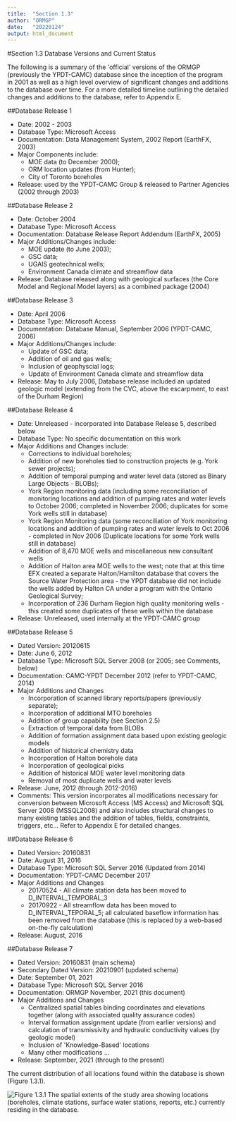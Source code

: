 ```yaml
---
title:  "Section 1.3"
author: "ORMGP"
date:   "20220124"
output: html_document
---
```


#Section 1.3 Database Versions and Current Status

The following is a summary of the 'official' versions of the ORMGP (previously the YPDT-CAMC) database since the inception of the program in 2001 as well as a high level overview of significant changes and additions to the database over time.  For a more detailed timeline outlining the detailed changes and additions to the database, refer to Appendix E.

##Database Release 1

* Date: 2002 - 2003
* Database Type: Microsoft Access
* Documentation: Data Management System, 2002 Report (EarthFX, 2003)
* Major Components include: 
    + MOE data (to December 2000); 
    + ORM location updates (from Hunter); 
    + City of Toronto boreholes
* Release: used by the YPDT-CAMC Group & released to Partner Agencies (2002 through 2003)

##Database Release 2

* Date: October 2004
* Database Type: Microsoft Access
* Documentation: Database Release Report Addendum (EarthFX, 2005)
* Major Additions/Changes include: 
    + MOE update (to June 2003); 
    + GSC data;
    + UGAIS geotechnical wells; 
    + Environment Canada climate and streamflow data
* Release: Database released along with geological surfaces (the Core
Model and Regional Model layers) as a combined package (2004)

##Database Release 3

* Date: April 2006
* Database Type: Microsoft Access
* Documentation: Database Manual, September 2006 (YPDT-CAMC, 2006)
* Major Additions/Changes include: 
    + Update of GSC data; 
    + Addition of oil and gas wells; 
    + Inclusion of geophyscial logs; 
    + Update of Environment Canada climate and streamflow data
* Release: May to July 2006, Database release included an updated 
geologic model (extending from the CVC, above the escarpment, to east 
of the Durham Region)

##Database Release 4

* Date: Unreleased - incorporated into Database Release 5, described below
* Database Type:  No specific documentation on this work
* Major Additions and Changes include: 
    + Corrections to individual boreholes; 
    + Addition of new boreholes tied to construction projects (e.g.  York sewer projects); 
    + Addition of temporal pumping and water level data (stored as Binary Large Objects - BLOBs);
    + York Region monitoring data (including some reconciliation of monitoring locations and addition of pumping rates and water levels to October 2006; completed in November 2006; duplicates for some York wells still in database)
    + York Region Monitoring data (some reconciliation of York monitoring locations and addition of pumping rates and water levels to Oct 2006 - completed in Nov 2006 (Duplicate locations for some York wells still in database)
    + Addition of 8,470 MOE wells and miscellaneous new consultant wells
    + Addition of Halton area MOE wells to the west; note that at this time EFX created a separate Halton/Hamilton database that covers the Source Water Protection area - the YPDT database did not include the wells added by Halton CA under a program with the Ontario Geological Survey;
    + Incorporation of 236 Durham Region high quality monitoring wells - this created some duplicates of these wells within the database
* Release: Unreleased, used internally at the YPDT-CAMC group

##Database Release 5

* Dated Version: 20120615
* Date: June 6, 2012
* Database Type: Microsoft SQL Server 2008 (or 2005; see Comments, below)
* Documentation: CAMC-YPDT December 2012 (refer to YPDT-CAMC, 2014)
* Major Additions and Changes
    + Incorporation of scanned library reports/papers (previously separate);
    + Incorporation of additional MTO boreholes
    + Addition of group capability (see Section 2.5)
    + Extraction of temporal data from BLOBs
    + Addition of formation assignment data based upon existing geologic models
    + Addition of historical chemistry data
    + Incorporation of Halton borehole data
    + Incorporation of geological picks
    + Addition of historical MOE water level monitoring data
    + Removal of most duplicate wells and water levels
* Release: June, 2012 (through 2012-2016)
* Comments: This version incorporates all modifications necessary for conversion between Microsoft Access (MS Access) and Microsoft SQL Server 2008 (MSSQL2008) and also includes structural changes to many existing tables and the addition of tables, fields, constraints, triggers, etc...  Refer to Appendix E for detailed changes.

##Database Release 6

* Dated Version: 20160831
* Date: August 31, 2016
* Database Type: Microsoft SQL Server 2016 (Updated from 2014)
* Documentation: YPDT-CAMC December 2017
* Major Additions and Changes
    + 20170524 - All climate station data has been moved to D_INTERVAL_TEMPORAL_3
    + 20170922 - All streamflow data has been moved to D_INTERVAL_TEPORAL_5; all calculated baseflow information has been removed from the database (this is replaced by a web-based on-the-fly calculation)
* Release: August, 2016

##Database Release 7

* Dated Version: 20160831 (main schema)
* Secondary Dated Version: 20210901 (updated schema)
* Date: September 01, 2021
* Database Type: Microsoft SQL Server 2016
* Documentation: ORMGP November, 2021 (this document)
* Major Additions and Changes
    + Centralized spatial tables binding coordinates and elevations together (along with associated quality assurance codes)
    + Interval formation assignment update (from earlier versions) and calculation of transmissivity and hydraulic conductivity values (by geologic model)
    + Inclusion of 'Knowledge-Based' locations
    + Many other modifications ...
* Release: September, 2021 (through to the present)

The current distribution of all locations found within the database is shown (Figure 1.3.1).

![*Figure 1.3.1 The spatial extents of the study area showing locations
(boreholes, climate stations, surface water stations, reports, etc.) currently
residing in the database.*](./f01_01_03_locations.jpg)


